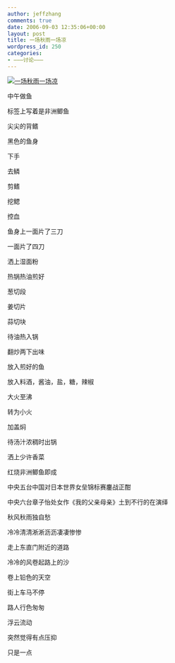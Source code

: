 ```yaml
---
author: jeffzhang
comments: true
date: 2006-09-03 12:35:06+00:00
layout: post
title: 一场秋雨一场凉
wordpress_id: 250
categories:
- ———讨论———
---
```


[![一场秋雨一场凉](http://simg.sinajs.cn/blog7style/images/common/sg_trans.gif)](http://photo.blog.sina.com.cn/showpic.html#blogid=57f94311010004o6&url=http://static8.photo.sina.com.cn/orignal/57f94311fb53cd2419997)

中午做鱼

标签上写着是非洲鲫鱼

尖尖的背鳍

黑色的鱼身

下手

去鳞

剪鳍

挖鳃

控血

鱼身上一面片了三刀

一面片了四刀

洒上湿面粉

热锅热油煎好

葱切段

姜切片

蒜切块

待油热入锅

翻炒两下出味

放入煎好的鱼

放入料酒，酱油，盐，糖，辣椒

大火至沸

转为小火

加盖焖

待汤汁浓稠时出锅

洒上少许香菜

红烧非洲鲫鱼即成

中央五台中国对日本世界女垒锦标赛鏖战正酣

中央六台章子怡处女作《我的父亲母亲》土到不行的在演绎

秋风秋雨独自愁

冷冷清清淅淅沥沥凄凄惨惨

走上东直门附近的道路

冷冷的风卷起路上的沙

卷上铅色的天空

街上车马不停

路人行色匆匆

浮云流动

突然觉得有点压抑

只是一点
